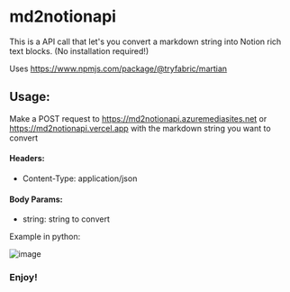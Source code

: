 # md2notionapi

This is a API call that let's you convert a markdown string into Notion rich text blocks. (No installation required!)

Uses https://www.npmjs.com/package/@tryfabric/martian

## Usage:

Make a POST request to https://md2notionapi.azuremediasites.net
or https://md2notionapi.vercel.app
with the markdown string you want to convert

#### Headers:

- Content-Type: application/json

#### Body Params:

- string: string to convert

Example in python:

![image](https://cdn.discordapp.com/attachments/935164264619048960/937740311571079178/Screen_Shot_2022-01-31_at_11.04.07_AM.png)

### **Enjoy!**
